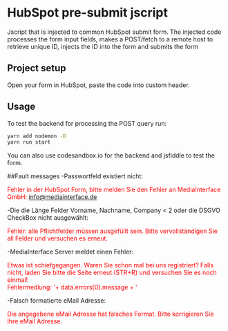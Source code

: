 # HubSpot pre-submit jscript
Jscript that is injected to common HubSpot submit form. The injected code processes the form input fields, makes a POST/fetch to a remote host to retrieve unique ID, injects the ID into the form and submits the form

## Project setup
Open your form in HubSpot, paste the code into custom header.

## Usage
To test the backend for processing the POST query run:
```sh
yarn add nodemon -D
yarn run start
```

You can also use codesandbox.io for the backend and jsfiddle to test the form.

##Fault messages
-Passwortfeld existiert nicht:	<br> <p style="color:#FF0000">Fehler in der HubSpot Form, bitte melden Sie den Fehler an MediaInterface GmbH: info@mediainterface.de </p>
-Die die Länge Felder Vorname, Nachname, Company < 2 oder die DSGVO CheckBox nicht ausgewählt:	<br> <p style="color:#FF0000">Fehler: alle Pflichtfelder müssen ausgefüllt sein. Bitte vervollständigen Sie all Felder und versuchen es erneut. </p>
-MediaInterface Server meldet einen Fehler:	<br> <p style="color:#FF0000">Etwas ist schiefgegangen. Waren Sie schon mal bei uns registriert? Falls nicht, laden Sie bitte die Seite erneut (STR+R) und versuchen Sie es noch einmal! <br>Fehlermedlung: '+ data.errors[0].message + '</p>
-Falsch formatierte eMail Adresse:	<br> <p style="color:#FF0000">Die angegebene eMail Adresse hat falsches Format. Bitte korrigieren Sie Ihre eMail Adresse. </p>

